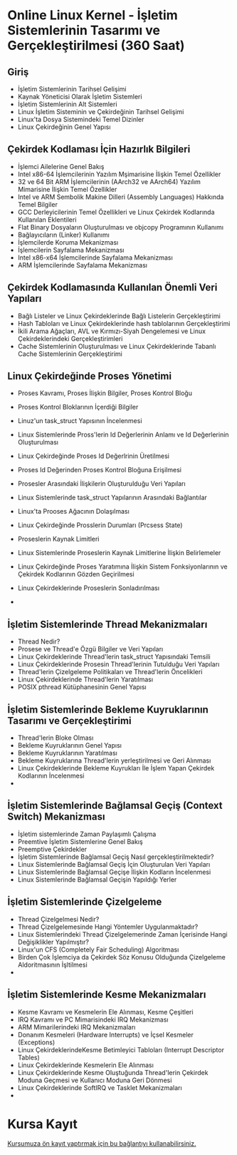 # Online Linux Kernel - İşletim Sistemlerinin Tasarımı ve Gerçekleştirilmesi (360 Saat)


## Giriş
+ İşletim Sistemlerinin Tarihsel Gelişimi
+ Kaynak Yöneticisi Olarak İşletim Sistemleri
+ İşletim Sistemlerinin Alt Sistemleri
+ Linux İşletim Sisteminin ve Çekirdeğinin Tarihsel Gelişimi
+ Linux'ta Dosya Sistemindeki Temel Dizinler 
+ Linux Çekirdeğinin Genel Yapısı

## Çekirdek Kodlaması İçin Hazırlık Bilgileri
+ İşlemci Ailelerine Genel Bakış
+ Intel x86-64 İşlemcilerinin Yazılım Mşimarisine İlişkin Temel Özellikler
+ 32 ve 64 Bit ARM İşlemcilerinin (AArch32 ve AArch64) Yazılım Mimarisine İlişkin Temel Özellikler
+ Intel ve ARM Sembolik Makine Dilleri (Assembly Languages) Hakkında Temel Bilgiler
+ GCC Derleyicilerinin Temel Özellikleri ve Linux Çekirdek Kodlarında Kullanılan Eklentileri
+ Flat Binary Dosyaların Oluşturulması ve objcopy Programının Kullanımı
+ Bağlayıcıların (Linker) Kullanımı 
+ İşlemcilerde Koruma Mekanizması
+ İşlemcilerin Sayfalama Mekanizması
+ Intel x86-x64 İşlemcilerinde Sayfalama Mekanizması
+ ARM İşlemcilerinde Sayfalama Mekanizması

## Çekirdek Kodlamasında Kullanılan Önemli Veri Yapıları
+ Bağlı Listeler ve Linux Çekirdeklerinde Bağlı Listelerin Gerçekleştirimi
+ Hash Tabloları ve Linux Çekirdeklerinde hash tablolarının Gerçekleştirimi
+ İkili Arama Ağaçları, AVL ve Kırmızı-Siyah Dengelemesi ve Linux Çekirdeklerindeki Gerçekleştirimleri
+ Cache Sistemlerinin Oluşturulması ve Linux Çekirdeklerinde Tabanlı Cache Sistemlerinin Gerçekleştirimi
  
## Linux Çekirdeğinde Proses Yönetimi
+ Proses Kavramı, Proses İlişkin Bilgiler, Proses Kontrol Bloğu
+ Proses Kontrol Bloklarının İçerdiği Bilgiler
+ Linuz'un task_struct Yapısının İncelenmesi
+ Linux Sistemlerinde Pross'lerin Id Değerlerinin Anlamı ve Id Değerlerinin Oluşturulması
+ Linux Çekirdeğinde Proses Id Değerlrinin Üretilmesi
+ Proses Id Değerinden Proses Kontrol Bloğuna Erişilmesi
+ Prosesler Arasındaki İlişkilerin Oluşturulduğu Veri Yapıları
+ Linux Sistemlerinde task_struct Yapılarının Arasındaki Bağlantılar
+ Linux'ta Prooses Ağacının Dolaşılması
+ Linux Çekirdeğinde Prosslerin Durumları (Prcsess State)
+ Proseslerin Kaynak Limitleri
+ Linux Sistemlerinde Proseslerin Kaynak Limitlerine İlişkin Belirlemeler
+ Linux Çekirdeğinde Proses Yaratımına İlişkin Sistem Fonksiyonlarının ve Çekirdek Kodlarının Gözden Geçirilmesi
+ Linux Çekirdeklerinde Proseslerin Sonladırılması

+ 
## İşletim Sistemlerinde Thread Mekanizmaları
+ Thread Nedir?
+ Prosese ve Thread'e Özgü Bilgiler ve Veri Yapıları
+ Linux Çekirdeklerinde Thread'lerin task_struct Yapısındaki Temsili
+ Linux Çekirdeklerinde Prosesin Thread'lerinin Tutulduğu Veri Yapıları
+ Thread'lerin Çizelgeleme Politikaları ve Thread'lerin Öncelikleri
+ Linux Çekirdeklerinde Thread'lerin Yaratılması
+ POSIX pthread Kütüphanesinin Genel Yapısı

  
## İşletim Sistemlerinde Bekleme Kuyruklarının Tasarımı ve Gerçekleştirimi
+ Thread'lerin Bloke Olması
+ Bekleme Kuyruklarının Genel Yapısı
+ Bekleme Kuyruklarının Yaratılması
+ Bekleme Kuyruklarına Thread'lerin yerleştirilmesi ve Geri Alınması
+ Linux Çekirdeklerinde Bekleme Kuyrukları İle İşlem Yapan Çekirdek Kodlarının İncelenmesi
+ 

## İşletim Sistemlerinde Bağlamsal Geçiş (Context Switch) Mekanizması 
+ İşletim sistemlerinde Zaman Paylaşımlı Çalışma
+ Preemtive İşletim Sistemlerine Genel Bakış
+ Preemptive Çekirdekler 
+ İşletim Sistemlerinde Bağlamsal Geçiş Nasıl gerçekleştirilmektedir?
+ Linux Sistemlerinde Bağlamsal Geçiş İçin Oluşturulan Veri Yapıları
+ Linux Sistemlerinde Bağlamsal Geçişe İlişkin Kodların İncelenmesi
+ Linux Sistemlerinde Bağlamsal Geçişin Yapıldığı Yerler

## İşletim Sistemlerinde Çizelgeleme 
+ Thread Çizelgelmesi Nedir?
+ Thread Çizelgelemesinde Hangi Yöntemler Uygulanmaktadır?
+ Linux Sistemlerindeki Thread Çizelgelemerinde Zaman İçerisinde Hangi Değişiklikler Yapılmıştır?
+ Linux'un CFS (Completely Fair Scheduling) Algoritması
+ Birden Çok İşlemciya da Çekirdek Söz Konusu Olduğunda Çizelgeleme Aldoritmasının İşltilmesi
+ 

## İşletim Sistemlerinde Kesme Mekanizmaları
+ Kesme Kavramı ve Kesmelerin Ele Alınması, Kesme Çeşitleri
+ IRQ Kavramı ve PC Mimarisindeki IRQ Mekanizması
+ ARM Mimarilerindeki IRQ Mekanizmaları
+ Donanım Kesmeleri (Hardware Interrupts) ve İçsel Kesmeler (Exceptions)
+ Linux ÇekirdeklerindeKesme Betimleyici Tabloları (Interrupt Descriptor Tables)
+ Linux Çekirdeklerinde Kesmelerin Ele Alınması
+ Linux Çekirdeklerinde Kesme Oluştuğunda Thread'lerin Çekirdek Moduna Geçmesi ve Kullanıcı Moduna Geri Dönmesi
+ Linux Çekirdeklerinde SoftIRQ ve Tasklet Mekanizmaları
+ 



 
# Kursa Kayıt
[Kursumuza ön kayıt yaptırmak için bu bağlantıyı kullanabilirsiniz.](https://us02web.zoom.us/meeting/register/tZUucuytrTopEtJEi5_RgJJMCHp7BrlLUtTf#/registration)
